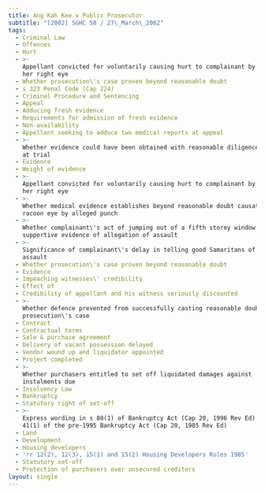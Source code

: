 ```yaml
---
title: Ang Kah Kee v Public Prosecutor
subtitle: "[2002] SGHC 58 / 27\_March\_2002"
tags:
  - Criminal Law
  - Offences
  - Hurt
  - >-
    Appellant convicted for voluntarily causing hurt to complainant by punching
    her right eye
  - Whether prosecution\'s case proven beyond reasonable doubt
  - s 323 Penal Code (Cap 224)
  - Criminal Procedure and Sentencing
  - Appeal
  - Adducing fresh evidence
  - Requirements for admission of fresh evidence
  - Non-availability
  - Appellant seeking to adduce two medical reports at appeal
  - >-
    Whether evidence could have been obtained with reasonable diligence for use
    at trial
  - Evidence
  - Weight of evidence
  - >-
    Appellant convicted for voluntarily causing hurt to complainant by punching
    her right eye
  - >-
    Whether medical evidence establishes beyond reasonable doubt causation of
    racoon eye by alleged punch
  - >-
    Whether complainant\'s act of jumping out of a fifth storey window is
    supportive evidence of allegation of assault
  - >-
    Significance of complainant\'s delay in telling good Samaritans of alleged
    assault
  - Whether prosecution\'s case proven beyond reasonable doubt
  - Evidence
  - Impeaching witnesses\' credibility
  - Effect of
  - Credibility of appellant and his witness seriously discounted
  - >-
    Whether defence prevented from successfully casting reasonable doubt over
    prosecution\'s case
  - Contract
  - Contractual terms
  - Sale & purchase agreement
  - Delivery of vacant possession delayed
  - Vendor wound up and liquidator appointed
  - Project completed
  - >-
    Whether purchasers entitled to set off liquidated damages against
    instalments due
  - Insolvency Law
  - Bankruptcy
  - Statutory right of set-off
  - >-
    Express wording in s 88(1) of Bankruptcy Act (Cap 20, 1996 Rev Ed) unlike s
    41(1) of the pre-1995 Bankruptcy Act (Cap 20, 1985 Rev Ed)
  - Land
  - Development
  - Housing developers
  - 'rr 12(2), 12(3), 15(1) and 15(2) Housing Developers Rules 1985'
  - Statutory set-off
  - Protection of purchasers over unsecured creditors
layout: single
---
```


